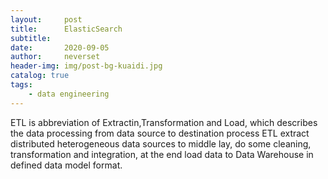 ```yaml
---
layout:     post
title:      ElasticSearch
subtitle:   
date:       2020-09-05
author:     neverset
header-img: img/post-bg-kuaidi.jpg
catalog: true
tags:
    - data engineering
---
```


ETL is abbreviation of Extractin,Transformation and Load, which describes the data processing from data source to destination process
ETL extract distributed heterogeneous data sources to middle lay, do some cleaning, transformation and integration, at the end load data to Data Warehouse in defined data model format.